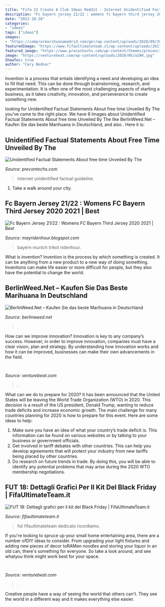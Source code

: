 ```yaml
---
title: "Fifa 22 Create A Club Ideas Reddit - Internet Unidentified Factual Guideline"
description: "Fc bayern jersey 21/22 : womens fc bayern third jersey 2020 2021"
date: "2022-10-28"
categories:
- "ideas"
tags: ["ideas"]
images:
- "https://comprarmarihuanamadrid.com/ger/wp-content/uploads/2020/09/20200616_154956-768x1024.jpg"
featuredImage: "https://www.fifaultimateteam.it/wp-content/uploads/2017/11/DPaXj50WkAEFAbF.jpg"
featured_image: "https://www.precontechs.com/wp-content/themes/precon/images/logo-small.png"
image: "https://venturebeat.com/wp-content/uploads/2020/05/a100.jpg"
ShowToc: true
author: "Cary Bednar"
---
```



Invention is a process that entails identifying a need and developing an idea to fill that need. This can be done through brainstorming, research, and experimentation. It is often one of the most challenging aspects of starting a business, as it takes creativity, innovation, and perseverance to create something new.

	

		
looking for Unidentified Factual Statements About free time Unveiled By The you've came to the right place. We have 6 Images about Unidentified Factual Statements About free time Unveiled By The like BerlinWeed.Net – Kaufen Sie das beste Marihuana in Deutschland,  and also . Here it is:
		
    
## Unidentified Factual Statements About Free Time Unveiled By The

<img loading=lazy src="https://www.precontechs.com/wp-content/themes/precon/images/logo-small.png" onerror="this.onerror=null;this.src='https://tse2.mm.bing.net/th?id=OIP.CdejXjOJVrEMpPvGdMmEGgHaC5&amp;pid=15.1';" alt="Unidentified Factual Statements About free time Unveiled By The">

_Source: precontechs.com_

>internet unidentified factual guideline. 

	

1) Take a walk around your city.

    
## Fc Bayern Jersey 21/22 : Womens FC Bayern Third Jersey 2020 2021 | Best

<img loading=lazy src="https://image1.fanobject.com/fcb-253467.jpg" onerror="this.onerror=null;this.src='https://tse3.mm.bing.net/th?id=OIP._zdRNvco9PyDU1xDW1SUBwHaHa&amp;pid=15.1';" alt="Fc Bayern Jersey 21/22 : Womens FC Bayern Third Jersey 2020 2021 | Best">

_Source: mayridenhour.blogspot.com_

>bayern munich trikot ridenhour. 

	

What is invention?
Invention is the process by which something is created. It can be anything from a new product to a new way of doing something. Inventions can make life easier or more difficult for people, but they also have the potential to change the world.

    
## BerlinWeed.Net – Kaufen Sie Das Beste Marihuana In Deutschland

<img loading=lazy src="https://comprarmarihuanamadrid.com/ger/wp-content/uploads/2020/09/20200616_154956-768x1024.jpg" onerror="this.onerror=null;this.src='https://tse1.mm.bing.net/th?id=OIP.VjXsVCExi_sSH8CSGaLlkAHaJ4&amp;pid=15.1';" alt="BerlinWeed.Net – Kaufen Sie das beste Marihuana in Deutschland">

_Source: berlinweed.net_

>. 

	

How can we improve innovation?
Innovation is key to any company’s success. However, in order to improve innovation, companies must have a clear vision, plan and strategy. By understanding how innovation works and how it can be improved, businesses can make their own advancements in the field.

    
## 

<img loading=lazy src="https://venturebeat.com/wp-content/uploads/2020/05/a100.jpg" onerror="this.onerror=null;this.src='https://tse1.mm.bing.net/th?id=OIP.yHL0eRs96Bh5NopbBzBT_gHaEQ&amp;pid=15.1';" alt="">

_Source: venturebeat.com_

>. 

	

What can we do to prepare for 2020?
It has been announced that the United States will be leaving the World Trade Organization (WTO) in 2020. This decision is a result of the US president, Donald Trump, wanting to reduce trade deficits and increase economic growth. The main challenge for many countries planning for 2020 is how to prepare for this event. Here are some ideas to help: 
1. Make sure you have an idea of what your country’s trade deficit is. This information can be found on various websites or by talking to your business or government officials. 
2. Get involved in tariff debates with other countries. This can help you develop agreements that will protect your industry from new tariffs being placed by other countries. 
3. Do research on future trends in trade. By doing this, you will be able to identify any potential problems that may arise during the 2020 WTO membership negotiations.

    
## FUT 18: Dettagli Grafici Per Il Kit Del Black Friday | FifaUltimateTeam.it

<img loading=lazy src="https://www.fifaultimateteam.it/wp-content/uploads/2017/11/DPaXj50WkAEFAbF.jpg" onerror="this.onerror=null;this.src='https://tse2.mm.bing.net/th?id=OIP.OgsRp13ukXs2OtMGjP0mFwHaHa&amp;pid=15.1';" alt="FUT 18: Dettagli grafici per il kit del Black Friday | FifaUltimateTeam.it">

_Source: fifaultimateteam.it_

>fut fifaultimateteam dedicato ricordiamo. 

	

If you're looking to spruce up your small home entertaining area, there are a number ofDIY ideas to consider. From upgrading your light fixtures and adding new pieces of decor toRAMen noodles and storing your liquor in an old can, there's something for everyone. So take a look around, and see whatyou think might work best for your space.

    
## 

<img loading=lazy src="https://venturebeat.com/wp-content/uploads/2020/01/nvidia-G-SYNC_360Hz.jpg" onerror="this.onerror=null;this.src='https://tse2.mm.bing.net/th?id=OIP.RusOj6i-a9s8TFQtCEHV7QHaDr&amp;pid=15.1';" alt="">

_Source: venturebeat.com_

>. 

	

Creative people have a way of seeing the world that others can't. They see the world in a different way and it makes everything else easier.

